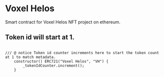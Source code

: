 # Voxel Helos
Smart contract for Voxel Helos NFT project on ethereum.
## Token id will start at 1.
```Solidity

/// @ notice Token id counter increments here to start the token count at 1 to match metadata. 
    constructor() ERC721("Voxel Helos", "VH") {
        _tokenIdCounter.increment();
    }

```
